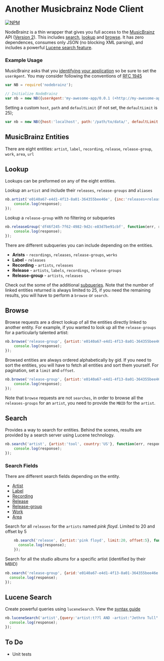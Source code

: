 # Another Musicbrainz Node Client

[![NPM](https://nodei.co/npm/nodebrainz.png?downloads=true)](https://nodei.co/npm/nodebrainz/)

NodeBrainz is a thin wrapper that gives you full access to the [MusicBrainz](http://musicbrainz.org/) API ([Version 2](http://musicbrainz.org/doc/Development/XML_Web_Service/Version_2/)). This includes [search](http://musicbrainz.org/doc/Development/XML_Web_Service/Version_2/Search), [lookup](http://musicbrainz.org/doc/Development/XML_Web_Service/Version_2/#Lookups) and [browse](http://musicbrainz.org/doc/Development/XML_Web_Service/Version_2/#Browse). It has zero dependences, consumes only JSON (no blocking XML parsing), and includes a powerful [Lucene search feature](#lucene-fields).

### Example Usage

MusicBrainz asks that you [identifying your application](http://musicbrainz.org/doc/Development/XML_Web_Service/Version_2#Identifying_your_application_to_the_MusicBrainz_Web_Service) so be sure to set the `userAgent`. You may consider following the conventions of [RFC 1945](http://tools.ietf.org/html/rfc1945#section-3.7)

```javascript
var NB = require('nodebrainz');

// Initialize NodeBrainz
var nb = new NB({userAgent:'my-awesome-app/0.0.1 (+http://my-awesome-app.com)'});
```

Setting a custom `host`, `path` and `defaultLimit` (if not set, the `defaultLimit` is 25);

```javascript
var nb = new NB({host:'localhost', path:'/path/to/data/', defaultLimit:50});
```

## MusicBrainz Entities

There are eight entities: `artist`, `label`, `recording`, `release`, `release-group`, `work`, `area`, `url`

## Lookup

Lookups can be preformed on any of the eight entities.

Lookup an `artist` and include their `releases`, `release-groups` and `aliases`

```javascript
nb.artist('e0140a67-e4d1-4f13-8a01-364355bee46e', {inc:'releases+release-groups+aliases'} , function(err, response){
    console.log(response);
});
```

Lookup a `release-group` with no filtering or subqueries

```javascript
nb.releaseGroup('df46f245-7f62-4982-9d2c-e83d7be91cbf', function(err, response){
    console.log(response);
});
```

There are different subqueries you can include depending on the entities.

- **Arists** - `recordings`, `releases`, `release-groups`, `works`
- **Label** - `releases`
- **Recording** - `artists`, `releases`
- **Release** - `artists`, `labels`, `recordings`, `release-groups`
- **Release-group** - `artists`, `releases`

Check out the some of the additional [subqueries](http://musicbrainz.org/doc/Development/XML_Web_Service/Version_2#inc.3D_arguments_which_affect_subqueries). Note that the number of linked entities returned is always limited to 25, if you need the remaining results, you will have to perform a `browse` or `search`.

## Browse

Browse requests are a direct lookup of all the entities directly linked to another entity. For example, if you wanted to look up all the `release-groups` for a particularly talented artist:

```javascript
nb.browse('release-group', {artist:'e0140a67-e4d1-4f13-8a01-364355bee46e'}, function(err, response){
    console.log(response);
});
```
Browsed entities are always ordered alphabetically by gid. If you need to sort the entities, you will have to fetch all entities and sort them yourself. For pagination, set a `limit` and `offset`.

```javascript
nb.browse('release-group', {artist:'e0140a67-e4d1-4f13-8a01-364355bee46e', type:'album', limit:2, offset:1}, function(err, response){
    console.log(response);
});
```

Note that `browse` requests are not `searches`, in order to browse all the `releases-groups` for an `artist`, you need to provide the `MBID` for the `artist`.

## Search

Provides a way to search for entities. Behind the scenes, results are provided by a search server using Lucene technology.

```javascript
nb.search('artist', {artist:'tool', country:'US'}, function(err, response){
    console.log(response);
});
```

### Search Fields

There are different search fields depending on the entity.

- [Artist](http://musicbrainz.org/doc/Development/XML_Web_Service/Version_2/Search#Artist)
- [Label](http://musicbrainz.org/doc/Development/XML_Web_Service/Version_2/Search#Label)
- [Recording](http://musicbrainz.org/doc/Development/XML_Web_Service/Version_2/Search#Recording)
- [Release](http://musicbrainz.org/doc/Development/XML_Web_Service/Version_2/Search#Release)
- [Release-group](http://musicbrainz.org/doc/Development/XML_Web_Service/Version_2/Search#Release_Group)
- [Work](http://musicbrainz.org/doc/Development/XML_Web_Service/Version_2/Search#Work)
- [Area](http://musicbrainz.org/doc/Development/XML_Web_Service/Version_2/Search#Area)

Search for all `releases` for the `artists` named *pink floyd*. Limited to 20 and offset by 5

```javascript
    nb.search('release', {artist:'pink floyd', limit:20, offset:5}, function(err, response){
      console.log(response);
    });
```
Search for all the studio albums for a specific artist (identified by their MBID)

```javascript
nb.search('release-group', {arid:'e0140a67-e4d1-4f13-8a01-364355bee46e', type:"album"}, function(err, response){
  console.log(response);
});
```

## Lucene Search

Create powerful queries using `luceneSearch`. View the [syntax guide](https://lucene.apache.org/core/4_3_0/queryparser/org/apache/lucene/queryparser/classic/package-summary.html#package_description)

```javascript
nb.luceneSearch('artist',{query:'artist:t??l AND -artist:"Jethro Tull"', limit: 2, offset: 1}, function(err, response){
  console.log(response);
});
```

## To Do

- Unit tests
